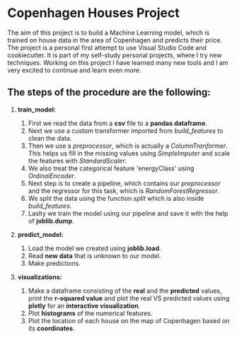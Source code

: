 # Copenhagen Houses Project


The aim of this project is to build a Machine Learning model, which is trained on house data in the area of Copenhagen and predicts their price. The project is a personal first attempt to use Visual Studio Code and cookiecutter. It is part of my self-study personal projects, where I try new techniques. Working on this project I have learned many new tools and I am very excited to continue and learn even more.


## The steps of the procedure are the following:

1. **train_model:**
    
    1. First we read the data from a **csv** file to a **pandas dataframe**.
    2. Next we use a custom transformer imported from *build_features* to clean the data. 
    3. Then we use a *preprocessor*, which is actually a *ColumnTranformer*. This helps us fill in the missing values using *SimpleImputer* and scale the features with *StandardScaler*.
    4. We also treat the categorical feature 'energyClass' using *OrdinalEncoder*.
    5. Next step is to create a pipeline, which contains our *preprocessor* and the regressor for this task, which is *RandomForestRegressor*.
    6. We split the data using the function *split* which is also inside *build_features*.
    7. Laslty we train the model using our pipeline and save it with the help of **joblib.dump**.

2. **predict_model:**

    1. Load the model we created using **joblib.load**.
    2. Read **new data** that is unknown to our model.
    3. Make predictions.

3. **visualizations:**

    1. Make a dataframe consisting of the **real** and the **predicted** values, print the **r-squared value** and plot the real VS predicted values using **plotly** for an **interactive visualization**.
    2. Plot **histograms** of the numerical features.
    3. Plot the location of each house on the map of Copenhagen based on its **coordinates**.


